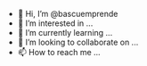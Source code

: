 - 👋 Hi, I’m @bascuemprende
- 👀 I’m interested in ...
- 🌱 I’m currently learning ...
- 💞️ I’m looking to collaborate on ...
- 📫 How to reach me ...

<!---
bascuemprende/bascuemprende is a ✨ special ✨ repository because its `README.md` (this file) appears on your GitHub profile.
You can click the Preview link to take a look at your changes.
--->
